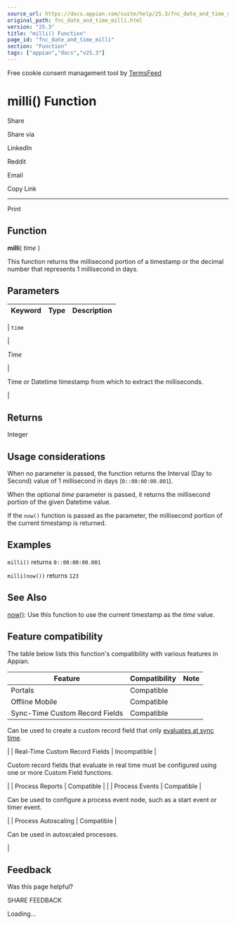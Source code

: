 ```yaml
---
source_url: https://docs.appian.com/suite/help/25.3/fnc_date_and_time_milli.html
original_path: fnc_date_and_time_milli.html
version: "25.3"
title: "milli() Function"
page_id: "fnc_date_and_time_milli"
section: "Function"
tags: ["appian","docs","v25.3"]
---
```



Free cookie consent management tool by [TermsFeed](https://www.termsfeed.com/)

# milli() Function

Share

Share via

LinkedIn

Reddit

Email

Copy Link

* * *

Print

## Function

**milli**( _time_ )

This function returns the millisecond portion of a timestamp or the decimal number that represents 1 millisecond in days.

## Parameters

| Keyword | Type | Description |
| --- | --- | --- |
|
`time`

 |

_Time_

 |

Time or Datetime timestamp from which to extract the milliseconds.

 |

## Returns

Integer

## Usage considerations

When no parameter is passed, the function returns the Interval (Day to Second) value of 1 millisecond in days (`0::00:00:00.001`).

When the optional _time_ parameter is passed, it returns the millisecond portion of the given Datetime value.

If the `now()` function is passed as the parameter, the millisecond portion of the current timestamp is returned.

## Examples

`milli()` returns `0::00:00:00.001`

`milli(now())` returns `123`

## See Also

[now()](fnc_date_and_time_now.html): Use this function to use the current timestamp as the _time_ value.

## Feature compatibility

The table below lists this function's compatibility with various features in Appian.

| Feature | Compatibility | Note |
| --- | --- | --- |
| Portals | Compatible |  |
| Offline Mobile | Compatible |  |
| Sync-Time Custom Record Fields | Compatible |
Can be used to create a custom record field that only [evaluates at sync time](custom-record-fields.html#prodlink-sync-time-evaluations).

 |
| Real-Time Custom Record Fields | Incompatible |

Custom record fields that evaluate in real time must be configured using one or more Custom Field functions.

 |
| Process Reports | Compatible |  |
| Process Events | Compatible |

Can be used to configure a process event node, such as a start event or timer event.

 |
| Process Autoscaling | Compatible |

Can be used in autoscaled processes.

 |

## Feedback

Was this page helpful?

SHARE FEEDBACK

Loading...